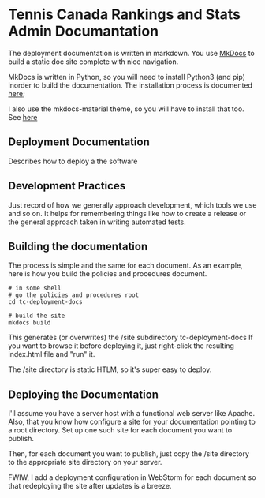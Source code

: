 # Tennis Canada Rankings and Stats Admin Documantation

The deployment documentation is written in markdown.
You use [MkDocs](https://mkdocs.org) to build a static doc
site complete with nice navigation.

MkDocs is written in Python, so you will need to install Python3 (and pip)
inorder to build the documentation. The installation process is
documented [here](https://www.mkdocs.org/user-guide/installation/);

I also use the mkdocs-material theme, so you will have to install that too.
See [here](https://squidfunk.github.io/mkdocs-material/getting-started/#with-pip)

## Deployment Documentation

Describes how to deploy a the software


## Development Practices

Just record of how we generally approach development, which tools we use and 
so on.  It helps for remembering things like how to create a release or the 
general approach taken in writing automated tests.

## Building the documentation

The process is simple and the same for each document.
As an example, here is how you build the policies and procedures document.

```shell
# in some shell
# go the policies and procedures root
cd tc-deployment-docs

# build the site
mkdocs build
```
This generates (or overwrites) the /site subdirectory tc-deployment-docs
If you want to browse it before deploying it, just right-click the resulting 
index.html file and "run" it.

The /site directory is static HTLM, so it's super easy to deploy.

## Deploying the Documentation

I'll assume you have a server host with a functional web server like Apache.
Also, that you know how configure a site for your documentation pointing
to a root directory.
Set up one such site for each document you want to publish.

Then, for each document you want to publish, 
just copy the /site directory to the appropriate site directory on your server.

FWIW, I add a deployment configuration in WebStorm for each document so
that redeploying the site after updates is a breeze.

